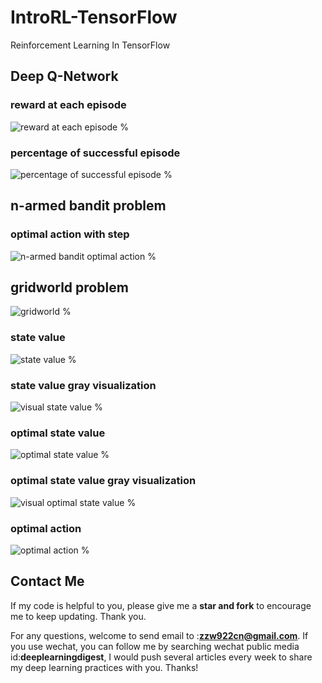 # IntroRL-TensorFlow
Reinforcement Learning In TensorFlow

## Deep Q-Network
### reward at each episode
![reward at each episode %](https://github.com/zzw922cn/Deep-Reinforcement-Learning-in-TensorFlow/blob/master/img/deepQ/reward.png)

### percentage of successful episode
![percentage of successful episode %](https://github.com/zzw922cn/Deep-Reinforcement-Learning-in-TensorFlow/blob/master/img/deepQ/perc_episode.png)

## n-armed bandit problem
### optimal action with step
![n-armed bandit optimal action %](https://github.com/zzw922cn/Deep-Reinforcement-Learning-in-TensorFlow/blob/master/img/armedbandit/armedbandit_optimal_actions.png)

## gridworld problem
![gridworld %](https://github.com/zzw922cn/Deep-Reinforcement-Learning-in-TensorFlow/blob/master/img/gridworld/gridworld.png)

### state value
![state value %](https://github.com/zzw922cn/Deep-Reinforcement-Learning-in-TensorFlow/blob/master/img/gridworld/state_value.png)

### state value gray visualization
![visual state value %](https://github.com/zzw922cn/Deep-Reinforcement-Learning-in-TensorFlow/blob/master/img/gridworld/visu_state_value.png)

### optimal state value
![optimal state value %](https://github.com/zzw922cn/Deep-Reinforcement-Learning-in-TensorFlow/blob/master/img/gridworld/optimal_state_value.png)

### optimal state value gray visualization
![visual optimal state value %](https://github.com/zzw922cn/Deep-Reinforcement-Learning-in-TensorFlow/blob/master/img/gridworld/visu_optimal_state_value.png)

### optimal action
![optimal action %](https://github.com/zzw922cn/Deep-Reinforcement-Learning-in-TensorFlow/blob/master/img/gridworld/optimal_action.png)

## Contact Me
If my code is helpful to you, please give me a **star and fork** to encourage me to keep updating. Thank you.

For any questions, welcome to send email to :**zzw922cn@gmail.com**. If you use wechat, you can follow me by searching wechat public media id:**deeplearningdigest**, I would push several articles every week to share my deep learning practices with you. Thanks!
